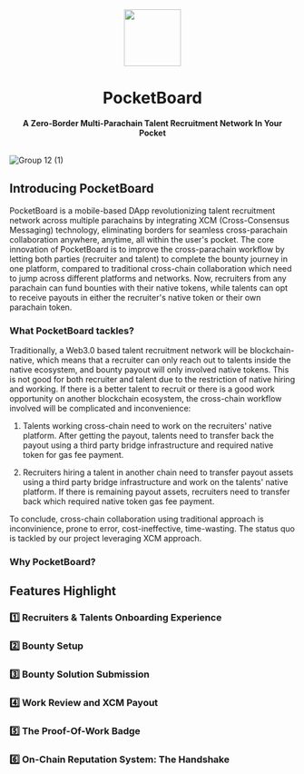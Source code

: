 <div align="center">
    <img src="https://github.com/wsw1833/pocket-board/assets/69501009/1ce767a4-e132-44e2-b3a7-2e711b559370" width=100>
    <h1>PocketBoard</h1>
    <strong>A Zero-Border Multi-Parachain Talent Recruitment Network In Your Pocket</strong>  
</div>

<br>

![Group 12 (1)](https://github.com/wsw1833/pocket-board/assets/69501009/3e88a73d-ba69-4659-a5cf-9518e322fb4d)

## Introducing PocketBoard

PocketBoard is a mobile-based DApp revolutionizing talent recruitment network across multiple parachains by integrating XCM (Cross-Consensus Messaging) technology, eliminating borders for seamless cross-parachain collaboration anywhere, anytime, all within the user's pocket. The core innovation of PocketBoard is to improve the cross-parachain workflow by letting both parties (recruiter and talent) to complete the bounty journey in one platform, compared to traditional cross-chain collaboration which need to jump across different platforms and networks. Now, recruiters from any parachain can fund bounties with their native tokens, while talents can opt to receive payouts in either the recruiter's native token or their own parachain token. 

### What PocketBoard tackles?

Traditionally, a Web3.0 based talent recruitment network will be blockchain-native, which means that a recruiter can only reach out to talents inside the native ecosystem, and bounty payout will only involved native tokens. This is not good for both recruiter and talent due to the restriction of native hiring and working. If there is a better talent to recruit or there is a good work opportunity on another blockchain ecosystem, the cross-chain workflow involved will be complicated and inconvenience: 

1. Talents working cross-chain need to work on the recruiters' native platform. After getting the payout, talents need to transfer back the payout using a third party bridge infrastructure and required native token for gas fee payment.

2. Recruiters hiring a talent in another chain need to transfer payout assets using a third party bridge infrastructure and work on the talents' native platform. If there is remaining payout assets, recruiters need to transfer back which required native token gas fee payment.

To conclude, cross-chain collaboration using traditional approach is inconvinience, prone to error, cost-ineffective, time-wasting. The status quo is tackled by our project leveraging XCM approach.

### Why PocketBoard?

## Features Highlight

### 1️⃣ Recruiters & Talents Onboarding Experience

### 2️⃣ Bounty Setup

### 3️⃣ Bounty Solution Submission

### 4️⃣ Work Review and XCM Payout

### 5️⃣ The Proof-Of-Work Badge

### 6️⃣ On-Chain Reputation System: The Handshake
